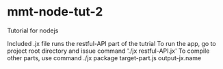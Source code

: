 # mmt-node-tut-2
Tutorial for nodejs

Included .jx file runs the restful-API part of the tutrial
To run the app, go to project root directory and issue command 
	'./jx restful-API.jx'
To compile other parts, use command
	./jx package target-part.js output-jx.name